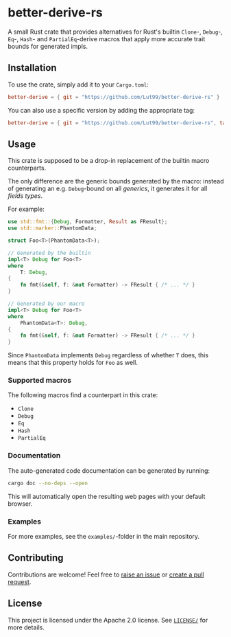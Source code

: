 # better-derive-rs
A small Rust crate that provides alternatives for Rust's builtin `Clone`-, `Debug`-, `Eq`-, `Hash`- and `PartialEq`-derive macros that apply more accurate trait bounds for generated impls.


## Installation
To use the crate, simply add it to your `Cargo.toml`:
```toml
better-derive = { git = "https://github.com/Lut99/better-derive-rs" }
```

You can also use a specific version by adding the appropriate tag:
```toml
better-derive = { git = "https://github.com/Lut99/better-derive-rs", tag = "v1.1.0" }
```


## Usage
This crate is supposed to be a drop-in replacement of the builtin macro counterparts.

The only difference are the generic bounds generated by the macro: instead of generating an e.g. `Debug`-bound on all _generics_, it generates it for all _fields types_.

For example:
```rust
use std::fmt::{Debug, Formatter, Result as FResult};
use std::marker::PhantomData;

struct Foo<T>(PhantomData<T>);

// Generated by the builtin
impl<T> Debug for Foo<T>
where
    T: Debug,
{
    fn fmt(&self, f: &mut Formatter) -> FResult { /* ... */ }
}

// Generated by our macro
impl<T> Debug for Foo<T>
where
    PhantomData<T>: Debug,
{
    fn fmt(&self, f: &mut Formatter) -> FResult { /* ... */ }
}
```
Since `PhantomData` implements `Debug` regardless of whether `T` does, this means that this property holds for `Foo` as well.

### Supported macros
The following macros find a counterpart in this crate:
- `Clone`
- `Debug`
- `Eq`
- `Hash`
- `PartialEq`

### Documentation
The auto-generated code documentation can be generated by running:
```sh
cargo doc --no-deps --open
```
This will automatically open the resulting web pages with your default browser.

### Examples
For more examples, see the `examples/`-folder in the main repository.


## Contributing
Contributions are welcome! Feel free to [raise an issue](https://github.com/Lut99/better-derive-rs/issues) or [create a pull request](https://github.com/Lut99/better-derive-rs/pulls).


## License
This project is licensed under the Apache 2.0 license. See [`LICENSE/`](./LICENSE) for more details.
